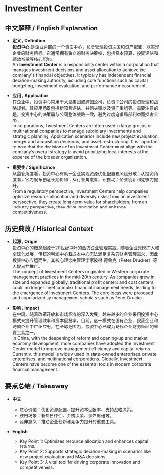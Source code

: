 # Investment Center

## 中文解释 / English Explanation

* **定义 / Definition**  
  **投资中心** 是企业内部的一个责任中心，负责管理投资决策和资产配置，以实现企业的财务目标。它通常拥有独立的财务决策权，包括资本预算、投资评估和绩效衡量等核心职能。  
  An **Investment Center** is a responsibility center within a corporation that manages investment decisions and asset allocation to achieve the company's financial objectives. It typically has independent financial decision-making authority, including core functions such as capital budgeting, investment evaluation, and performance measurement.

* **应用 / Application**  
  在企业中，投资中心常用于大型集团或跨国公司，负责子公司的投资管理和战略规划。其应用场景包括新项目评估、并购决策以及资产重组等。需要注意的是，投资中心的决策需与公司整体战略一致，避免过度追求局部利益而损害全局。  
  In corporations, Investment Centers are often used in large groups or multinational companies to manage subsidiary investments and strategic planning. Application scenarios include new project evaluation, merger and acquisition decisions, and asset restructuring. It is important to note that the decisions of an Investment Center must align with the company’s overall strategy to avoid prioritizing local interests at the expense of the broader organization.

* **重要性 / Significance**  
  从监管角度看，投资中心有助于企业实现资源优化配置和风险分散；从投资角度看，它为股东创造长期价值；从行业角度看，它推动了企业创新和竞争力提升。  
  From a regulatory perspective, Investment Centers help companies optimize resource allocation and diversify risks; from an investment perspective, they create long-term value for shareholders; from an industry perspective, they drive innovation and enhance competitiveness.

## 历史典故 / Historical Context

* **起源 / Origin**  
  投资中心的概念起源于20世纪中叶的西方企业管理实践。随着企业规模扩大和全球化发展，传统的利润中心和成本中心无法满足复杂的财务管理需求，因此投资中心应运而生。其核心理念由管理学家彼得·德鲁克（Peter Drucker）等人提出并推广。  
  The concept of Investment Centers originated in Western corporate management practices in the mid-20th century. As companies grew in size and expanded globally, traditional profit centers and cost centers could no longer meet complex financial management needs, leading to the emergence of Investment Centers. The core ideas were proposed and popularized by management scholars such as Peter Drucker.

* **影响 / Impact**  
  在中国，随着改革开放和市场经济的深入发展，越来越多的企业采用投资中心模式来提升管理效率和资本回报率。目前，这一模式在国有企业、民营企业和跨国企业中广泛应用。在全球范围内，投资中心已成为现代企业财务管理的重要工具之一。  
  In China, with the deepening of reform and opening-up and market economy development, more companies have adopted the Investment Center model to improve management efficiency and capital returns. Currently, this model is widely used in state-owned enterprises, private enterprises, and multinational corporations. Globally, Investment Centers have become one of the essential tools in modern corporate financial management.

## 要点总结 / Takeaway

* **中文**  
  - 核心价值：优化资源配置、提升资本回报率、支持战略决策。  
  - 使用场景：新项目评估、并购决策、资产重组等。  
  - 延伸意义：推动企业创新和竞争力提升的重要工具。

* **English**  
  - Key Point 1: Optimizes resource allocation and enhances capital returns.  
  - Key Point 2: Supports strategic decision-making in scenarios like new project evaluation and M&A decisions.  
  - Key Point 3: A vital tool for driving corporate innovation and competitiveness.
